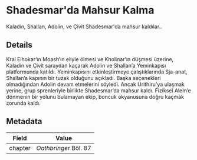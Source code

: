 # Shadesmar'da Mahsur Kalma
Kaladin, Shallan, Adolin, ve Çivit Shadesmar'da mahsur kaldılar..

## Details
Kral Elhokar’ın Moash’ın eliyle ölmesi ve Kholinar’ın düşmesi üzerine, Kaladin ve Çivit saraydan kaçarak Adolin ve Shallan’a Yeminkapısı platformunda katıldı. Yeminkapısını etkinleştirmeye çalıştıklarında Sja-anat, Shallan’a kapının bir tuzak olduğunu açıkladı. Başka seçenekleri olmadığından Adolin devam etmelerini söyledi. Ancak Urithiru’ya ulaşmak yerine, grup sprenleriyle birlikte Shadesmar’da mahsur kaldı. Fiziksel Alem’e dönmenin bir yolunu bulamayan ekip, boncuk okyanusuna doğru kaçmak zorunda kaldı.

## Metadata
| Field | Value |
| ----- | ----- |
| chapter | *Oathbringer* Böl. 87 |
